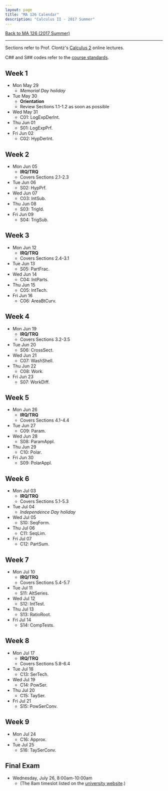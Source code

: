 ```yaml
---
layout: page
title: "MA 126 Calendar"
description: "Calculus II - 2017 Summer"
---
```


[Back to MA 126 (2017 Summer)](..)

---

Sections refer to Prof. Clontz's
[Calculus 2][text] online lectures.

C## and S## codes refer to the [course standards][standards].

## Week 1

- Mon May 29
    - *Memorial Day holiday*
- Tue May 30
    - **Orientation**
    - Review Sections 1.1-1.2 as soon as possible
- Wed May 31
    - C01: LogExpDerInt.
- Thu Jun 01
    - S01: LogExpPrf.
- Fri Jun 02
    - C02: HypDerInt.

## Week 2

- Mon Jun 05
    - **IRQ/TRQ**
    - Covers Sections 2.1-2.3
- Tue Jun 06
    - S02: HypPrf.
- Wed Jun 07
    - C03: IntSub.
- Thu Jun 08
    - S03: TrigId.
- Fri Jun 09
    - S04: TrigSub.

## Week 3

- Mon Jun 12
    - **IRQ/TRQ**
    - Covers Sections 2.4-3.1
- Tue Jun 13
    - S05: PartFrac.
- Wed Jun 14
    - C04: IntParts.
- Thu Jun 15
    - C05: IntTech.
- Fri Jun 16
    - C06: AreaBtCurv.

## Week 4

- Mon Jun 19
    - **IRQ/TRQ**
    - Covers Sections 3.2-3.5
- Tue Jun 20
    - S06: CrossSect.
- Wed Jun 21
    - C07: WashShell.
- Thu Jun 22
    - C08: Work.
- Fri Jun 23
    - S07: WorkDiff.

## Week 5

- Mon Jun 26
    - **IRQ/TRQ**
    - Covers Sections 4.1-4.4
- Tue Jun 27
    - C09: Param.
- Wed Jun 28
    - S08: ParamAppl.
- Thu Jun 29
    - C10: Polar.
- Fri Jun 30
    - S09: PolarAppl.

## Week 6

- Mon Jul 03
    - **IRQ/TRQ**
    - Covers Sections 5.1-5.3
- Tue Jul 04
    - *Independence Day holiday*
- Wed Jul 05
    - S10: SeqForm.
- Thu Jul 06
    - C11: SeqLim.
- Fri Jul 07
    - C12: PartSum.

## Week 7

- Mon Jul 10
    - **IRQ/TRQ**
    - Covers Sections 5.4-5.7
- Tue Jul 11
    - S11: AltSeries.
- Wed Jul 12
    - S12: IntTest.
- Thu Jul 13
    - S13: RatioRoot.
- Fri Jul 14
    - S14: CompTests.

## Week 8

- Mon Jul 17
    - **IRQ/TRQ**
    - Covers Sections 5.8-6.4
- Tue Jul 18
    - C13: SerTech.
- Wed Jul 19
    - C14: PowSer.
- Thu Jul 20
    - C15: TaySer.
- Fri Jul 21
    - S15: PowSerConv.

## Week 9

- Mon Jul 24
    - C16: Approx.
- Tue Jul 25
    - S16: TaySerConv.

## Final Exam

- Wednesday, July 26, 8:00am-10:00am
    - (The 8am timeslot listed on the [university website](http://www.southalabama.edu/departments/registrar/finalexamschedule-summer.html).)


[text]: /resources/calculus2/

[standards]: ../standards/
